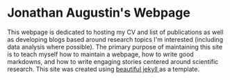 # Jonathan Augustin's Webpage

This webpage is dedicated to hosting my CV and list of publications as well as developing blogs based around research topics I'm interested (including data analysis where possible). The primary purpose of maintaining this site is to teach myself how to maintain a webpage, how to write good markdowns, and how to write engaging stories centered around scientific research. This site was created using <a href="http://deanattali.com/beautiful-jekyll">
beautiful jekyll </a> as a template.
